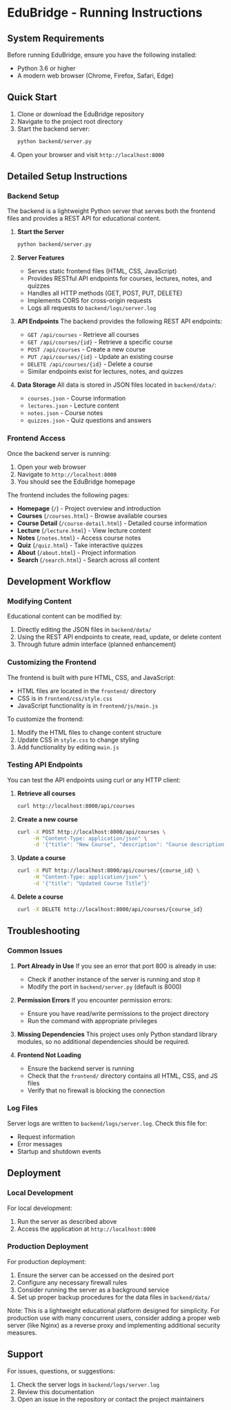 # EduBridge - Running Instructions

## System Requirements

Before running EduBridge, ensure you have the following installed:
- Python 3.6 or higher
- A modern web browser (Chrome, Firefox, Safari, Edge)

## Quick Start

1. Clone or download the EduBridge repository
2. Navigate to the project root directory
3. Start the backend server:
   ```bash
   python backend/server.py
   ```
4. Open your browser and visit `http://localhost:8000`

## Detailed Setup Instructions

### Backend Setup

The backend is a lightweight Python server that serves both the frontend files and provides a REST API for educational content.

1. **Start the Server**
   ```bash
   python backend/server.py
   ```

2. **Server Features**
   - Serves static frontend files (HTML, CSS, JavaScript)
   - Provides RESTful API endpoints for courses, lectures, notes, and quizzes
   - Handles all HTTP methods (GET, POST, PUT, DELETE)
   - Implements CORS for cross-origin requests
   - Logs all requests to `backend/logs/server.log`

3. **API Endpoints**
   The backend provides the following REST API endpoints:
   - `GET /api/courses` - Retrieve all courses
   - `GET /api/courses/{id}` - Retrieve a specific course
   - `POST /api/courses` - Create a new course
   - `PUT /api/courses/{id}` - Update an existing course
   - `DELETE /api/courses/{id}` - Delete a course
   - Similar endpoints exist for lectures, notes, and quizzes

4. **Data Storage**
   All data is stored in JSON files located in `backend/data/`:
   - `courses.json` - Course information
   - `lectures.json` - Lecture content
   - `notes.json` - Course notes
   - `quizzes.json` - Quiz questions and answers

### Frontend Access

Once the backend server is running:

1. Open your web browser
2. Navigate to `http://localhost:8000`
3. You should see the EduBridge homepage

The frontend includes the following pages:
- **Homepage** (`/`) - Project overview and introduction
- **Courses** (`/courses.html`) - Browse available courses
- **Course Detail** (`/course-detail.html`) - Detailed course information
- **Lecture** (`/lecture.html`) - View lecture content
- **Notes** (`/notes.html`) - Access course notes
- **Quiz** (`/quiz.html`) - Take interactive quizzes
- **About** (`/about.html`) - Project information
- **Search** (`/search.html`) - Search across all content

## Development Workflow

### Modifying Content

Educational content can be modified by:
1. Directly editing the JSON files in `backend/data/`
2. Using the REST API endpoints to create, read, update, or delete content
3. Through future admin interface (planned enhancement)

### Customizing the Frontend

The frontend is built with pure HTML, CSS, and JavaScript:
- HTML files are located in the `frontend/` directory
- CSS is in `frontend/css/style.css`
- JavaScript functionality is in `frontend/js/main.js`

To customize the frontend:
1. Modify the HTML files to change content structure
2. Update CSS in `style.css` to change styling
3. Add functionality by editing `main.js`

### Testing API Endpoints

You can test the API endpoints using curl or any HTTP client:

1. **Retrieve all courses**
   ```bash
   curl http://localhost:8000/api/courses
   ```

2. **Create a new course**
   ```bash
   curl -X POST http://localhost:8000/api/courses \
        -H "Content-Type: application/json" \
        -d '{"title": "New Course", "description": "Course description", "category": "technology"}'
   ```

3. **Update a course**
   ```bash
   curl -X PUT http://localhost:8000/api/courses/{course_id} \
        -H "Content-Type: application/json" \
        -d '{"title": "Updated Course Title"}'
   ```

4. **Delete a course**
   ```bash
   curl -X DELETE http://localhost:8000/api/courses/{course_id}
   ```

## Troubleshooting

### Common Issues

1. **Port Already in Use**
   If you see an error that port 800 is already in use:
   - Check if another instance of the server is running and stop it
   - Modify the port in `backend/server.py` (default is 8000)

2. **Permission Errors**
   If you encounter permission errors:
   - Ensure you have read/write permissions to the project directory
   - Run the command with appropriate privileges

3. **Missing Dependencies**
   This project uses only Python standard library modules, so no additional dependencies should be required.

4. **Frontend Not Loading**
   - Ensure the backend server is running
   - Check that the `frontend/` directory contains all HTML, CSS, and JS files
   - Verify that no firewall is blocking the connection

### Log Files

Server logs are written to `backend/logs/server.log`. Check this file for:
- Request information
- Error messages
- Startup and shutdown events

## Deployment

### Local Development

For local development:
1. Run the server as described above
2. Access the application at `http://localhost:8000`

### Production Deployment

For production deployment:
1. Ensure the server can be accessed on the desired port
2. Configure any necessary firewall rules
3. Consider running the server as a background service
4. Set up proper backup procedures for the data files in `backend/data/`

Note: This is a lightweight educational platform designed for simplicity. For production use with many concurrent users, consider adding a proper web server (like Nginx) as a reverse proxy and implementing additional security measures.

## Support

For issues, questions, or suggestions:
1. Check the server logs in `backend/logs/server.log`
2. Review this documentation
3. Open an issue in the repository or contact the project maintainers